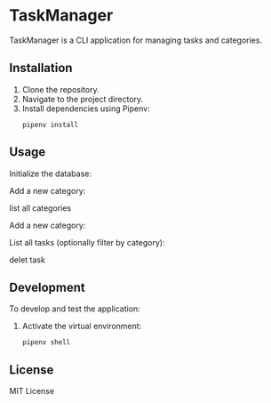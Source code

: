 # TaskManager

TaskManager is a CLI application for managing tasks and categories.

## Installation

1. Clone the repository.
2. Navigate to the project directory.
3. Install dependencies using Pipenv:
    ```
    pipenv install
    ```

## Usage

Initialize the database:

Add a new category:

list all categories 

Add a new category:


List all tasks (optionally filter by category):

delet task


## Development

To develop and test the application:
1. Activate the virtual environment:
    ```
    pipenv shell
    ```

## License

MIT License